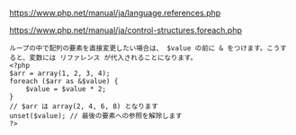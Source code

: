 https://www.php.net/manual/ja/language.references.php

https://www.php.net/manual/ja/control-structures.foreach.php

```
ループの中で配列の要素を直接変更したい場合は、 $value の前に & をつけます。こうすると、変数には リファレンス が代入されることになります。
<?php
$arr = array(1, 2, 3, 4);
foreach ($arr as &$value) {
    $value = $value * 2;
}
// $arr は array(2, 4, 6, 8) となります
unset($value); // 最後の要素への参照を解除します
?>
```
